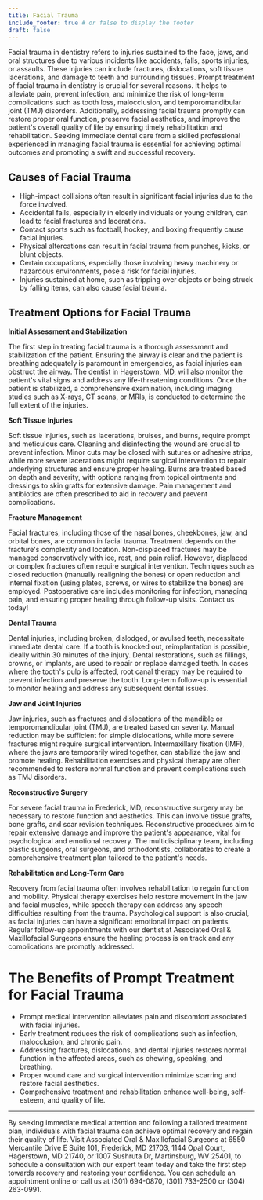 ```yaml
---
title: Facial Trauma
include_footer: true # or false to display the footer
draft: false
---
```


Facial trauma in dentistry refers to injuries sustained to the face, jaws, and oral structures due to various incidents like accidents, falls, sports injuries, or assaults. These injuries can include fractures, dislocations, soft tissue lacerations, and damage to teeth and surrounding tissues. Prompt treatment of facial trauma in dentistry is crucial for several reasons. It helps to alleviate pain, prevent infection, and minimize the risk of long-term complications such as tooth loss, malocclusion, and temporomandibular joint (TMJ) disorders. Additionally, addressing facial trauma promptly can restore proper oral function, preserve facial aesthetics, and improve the patient's overall quality of life by ensuring timely rehabilitation and rehabilitation. Seeking immediate dental care from a skilled professional experienced in managing facial trauma is essential for achieving optimal outcomes and promoting a swift and successful recovery.

## Causes of Facial Trauma

- High-impact collisions often result in significant facial injuries due to the force involved.
- Accidental falls, especially in elderly individuals or young children, can lead to facial fractures and lacerations.
- Contact sports such as football, hockey, and boxing frequently cause facial injuries.
- Physical altercations can result in facial trauma from punches, kicks, or blunt objects.
- Certain occupations, especially those involving heavy machinery or hazardous environments, pose a risk for facial injuries.
- Injuries sustained at home, such as tripping over objects or being struck by falling items, can also cause facial trauma.

## Treatment Options for Facial Trauma

**Initial Assessment and Stabilization**

The first step in treating facial trauma is a thorough assessment and stabilization of the patient. Ensuring the airway is clear and the patient is breathing adequately is paramount in emergencies, as facial injuries can obstruct the airway. The dentist in Hagerstown, MD, will also monitor the patient's vital signs and address any life-threatening conditions. Once the patient is stabilized, a comprehensive examination, including imaging studies such as X-rays, CT scans, or MRIs, is conducted to determine the full extent of the injuries.

**Soft Tissue Injuries**

Soft tissue injuries, such as lacerations, bruises, and burns, require prompt and meticulous care. Cleaning and disinfecting the wound are crucial to prevent infection. Minor cuts may be closed with sutures or adhesive strips, while more severe lacerations might require surgical intervention to repair underlying structures and ensure proper healing. Burns are treated based on depth and severity, with options ranging from topical ointments and dressings to skin grafts for extensive damage. Pain management and antibiotics are often prescribed to aid in recovery and prevent complications.

**Fracture Management**

Facial fractures, including those of the nasal bones, cheekbones, jaw, and orbital bones, are common in facial trauma. Treatment depends on the fracture's complexity and location. Non-displaced fractures may be managed conservatively with ice, rest, and pain relief. However, displaced or complex fractures often require surgical intervention. Techniques such as closed reduction (manually realigning the bones) or open reduction and internal fixation (using plates, screws, or wires to stabilize the bones) are employed. Postoperative care includes monitoring for infection, managing pain, and ensuring proper healing through follow-up visits. Contact us today!

**Dental Trauma**

Dental injuries, including broken, dislodged, or avulsed teeth, necessitate immediate dental care. If a tooth is knocked out, reimplantation is possible, ideally within 30 minutes of the injury. Dental restorations, such as fillings, crowns, or implants, are used to repair or replace damaged teeth. In cases where the tooth's pulp is affected, root canal therapy may be required to prevent infection and preserve the tooth. Long-term follow-up is essential to monitor healing and address any subsequent dental issues.

**Jaw and Joint Injuries**

Jaw injuries, such as fractures and dislocations of the mandible or temporomandibular joint (TMJ), are treated based on severity. Manual reduction may be sufficient for simple dislocations, while more severe fractures might require surgical intervention. Intermaxillary fixation (IMF), where the jaws are temporarily wired together, can stabilize the jaw and promote healing. Rehabilitation exercises and physical therapy are often recommended to restore normal function and prevent complications such as TMJ disorders.

**Reconstructive Surgery**

For severe facial trauma in Frederick, MD, reconstructive surgery may be necessary to restore function and aesthetics. This can involve tissue grafts, bone grafts, and scar revision techniques. Reconstructive procedures aim to repair extensive damage and improve the patient's appearance, vital for psychological and emotional recovery. The multidisciplinary team, including plastic surgeons, oral surgeons, and orthodontists, collaborates to create a comprehensive treatment plan tailored to the patient's needs.

**Rehabilitation and Long-Term Care**

Recovery from facial trauma often involves rehabilitation to regain function and mobility. Physical therapy exercises help restore movement in the jaw and facial muscles, while speech therapy can address any speech difficulties resulting from the trauma. Psychological support is also crucial, as facial injuries can have a significant emotional impact on patients. Regular follow-up appointments with our dentist at Associated Oral & Maxillofacial Surgeons ensure the healing process is on track and any complications are promptly addressed.

# The Benefits of Prompt Treatment for Facial Trauma

- Prompt medical intervention alleviates pain and discomfort associated with facial injuries.
- Early treatment reduces the risk of complications such as infection, malocclusion, and chronic pain.
- Addressing fractures, dislocations, and dental injuries restores normal function in the affected areas, such as chewing, speaking, and breathing.
- Proper wound care and surgical intervention minimize scarring and restore facial aesthetics.
- Comprehensive treatment and rehabilitation enhance well-being, self-esteem, and quality of life.

---

By seeking immediate medical attention and following a tailored treatment plan, individuals with facial trauma can achieve optimal recovery and regain their quality of life. Visit Associated Oral & Maxillofacial Surgeons at 6550 Mercantile Drive E Suite 101, Frederick, MD 21703, 1144 Opal Court, Hagerstown, MD 21740, or 1007 Sushruta Dr, Martinsburg, WV 25401, to schedule a consultation with our expert team today and take the first step towards recovery and restoring your confidence. You can schedule an appointment online or call us at (301) 694-0870, (301) 733-2500 or (304) 263-0991.
